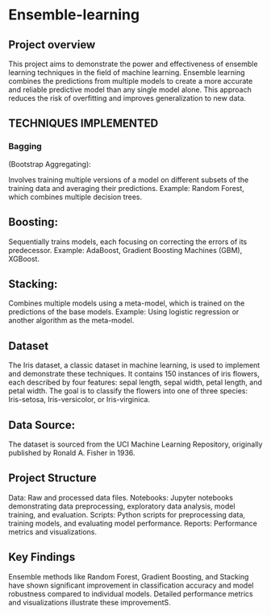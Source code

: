 # Ensemble-learning

## Project overview

This project aims to demonstrate the power and effectiveness of ensemble learning techniques in the field of machine learning. Ensemble learning combines the predictions from multiple models to create a more accurate and reliable predictive model than any single model alone. This approach reduces the risk of overfitting and improves generalization to new data.

## TECHNIQUES IMPLEMENTED

### Bagging 
(Bootstrap Aggregating):

Involves training multiple versions of a model on different subsets of the training data and averaging their predictions.
Example: Random Forest, which combines multiple decision trees.
## Boosting:

Sequentially trains models, each focusing on correcting the errors of its predecessor.
Example: AdaBoost, Gradient Boosting Machines (GBM), XGBoost.
## Stacking:

Combines multiple models using a meta-model, which is trained on the predictions of the base models.
Example: Using logistic regression or another algorithm as the meta-model.

## Dataset
The Iris dataset, a classic dataset in machine learning, is used to implement and demonstrate these techniques. It contains 150 instances of iris flowers, each described by four features: sepal length, sepal width, petal length, and petal width. The goal is to classify the flowers into one of three species: Iris-setosa, Iris-versicolor, or Iris-virginica.

## Data Source: 
The dataset is sourced from the UCI Machine Learning Repository, originally published by Ronald A. Fisher in 1936.

## Project Structure

Data: Raw and processed data files.
Notebooks: Jupyter notebooks demonstrating data preprocessing, exploratory data analysis, model training, and evaluation.
Scripts: Python scripts for preprocessing data, training models, and evaluating model performance.
Reports: Performance metrics and visualizations.

## Key Findings
Ensemble methods like Random Forest, Gradient Boosting, and Stacking have shown significant improvement in classification accuracy and model robustness compared to individual models. Detailed performance metrics and visualizations illustrate these improvementS.


